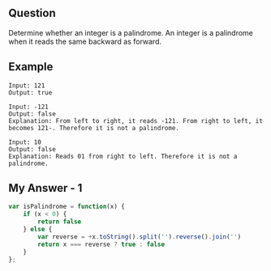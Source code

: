 ## Question
Determine whether an integer is a palindrome. An integer is a palindrome when it reads the same backward as forward.

## Example
```
Input: 121
Output: true

Input: -121
Output: false
Explanation: From left to right, it reads -121. From right to left, it becomes 121-. Therefore it is not a palindrome.

Input: 10
Output: false
Explanation: Reads 01 from right to left. Therefore it is not a palindrome.
```

## My Answer - 1
```javascript
var isPalindrome = function(x) {
    if (x < 0) {
        return false
    } else {
        var reverse = +x.toString().split('').reverse().join('')
        return x === reverse ? true : false 
    }
};
```
